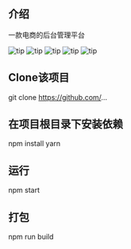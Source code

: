 ## 介绍
  一款电商的后台管理平台
  
  ![tip](https://badgen.net/badge/react/v18.2.0/green)
  ![tip](https://badgen.net/badge/npm/v1.22.19/blue)
  ![tip](https://badgen.net/badge/antd/v5.3.0/orange)
  ![tip](https://badgen.net/badge/redux/v4.2.1/grey)
  ![tip](https://badgen.net/badge/echarts/v5,4,1/black)
  
## Clone该项目
  git clone https://github.com/...
  
## 在项目根目录下安装依赖
  npm install
  yarn
  
## 运行
  npm start
  
## 打包
  npm run build
  

